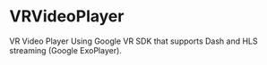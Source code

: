 # VRVideoPlayer
VR Video Player Using Google VR SDK that supports Dash and HLS streaming (Google ExoPlayer).